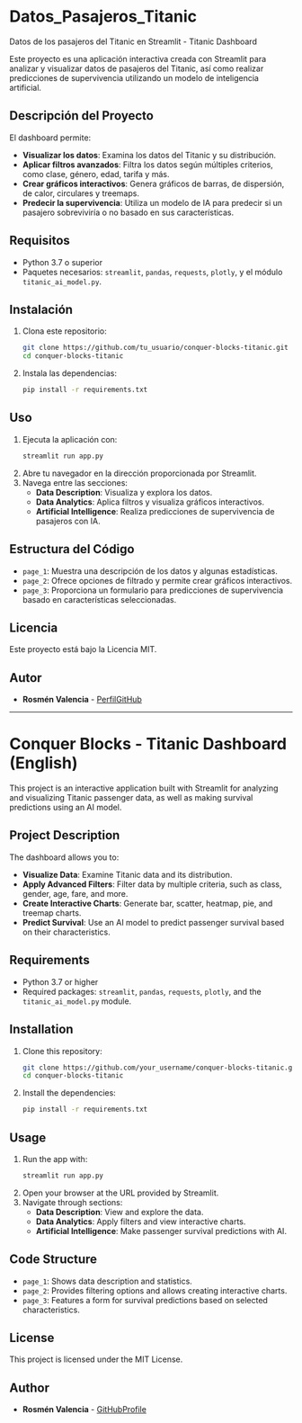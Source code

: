 # Datos_Pasajeros_Titanic
Datos de los pasajeros del Titanic en Streamlit - Titanic Dashboard

Este proyecto es una aplicación interactiva creada con Streamlit para analizar y visualizar datos de pasajeros del Titanic, así como realizar predicciones de supervivencia utilizando un modelo de inteligencia artificial.

## Descripción del Proyecto

El dashboard permite:
- **Visualizar los datos**: Examina los datos del Titanic y su distribución.
- **Aplicar filtros avanzados**: Filtra los datos según múltiples criterios, como clase, género, edad, tarifa y más.
- **Crear gráficos interactivos**: Genera gráficos de barras, de dispersión, de calor, circulares y treemaps.
- **Predecir la supervivencia**: Utiliza un modelo de IA para predecir si un pasajero sobreviviría o no basado en sus características.

## Requisitos

- Python 3.7 o superior
- Paquetes necesarios: `streamlit`, `pandas`, `requests`, `plotly`, y el módulo `titanic_ai_model.py`.

## Instalación

1. Clona este repositorio:
   ```bash
   git clone https://github.com/tu_usuario/conquer-blocks-titanic.git
   cd conquer-blocks-titanic
   ```
2. Instala las dependencias:
   ```bash
   pip install -r requirements.txt
   ```

## Uso

1. Ejecuta la aplicación con:
   ```bash
   streamlit run app.py
   ```
2. Abre tu navegador en la dirección proporcionada por Streamlit.
3. Navega entre las secciones:
   - **Data Description**: Visualiza y explora los datos.
   - **Data Analytics**: Aplica filtros y visualiza gráficos interactivos.
   - **Artificial Intelligence**: Realiza predicciones de supervivencia de pasajeros con IA.

## Estructura del Código

- `page_1`: Muestra una descripción de los datos y algunas estadísticas.
- `page_2`: Ofrece opciones de filtrado y permite crear gráficos interactivos.
- `page_3`: Proporciona un formulario para predicciones de supervivencia basado en características seleccionadas.

## Licencia

Este proyecto está bajo la Licencia MIT.

## Autor

- **Rosmén Valencia** - [PerfilGitHub](https://github.com/RosmenPro)

---

# Conquer Blocks - Titanic Dashboard (English)

This project is an interactive application built with Streamlit for analyzing and visualizing Titanic passenger data, as well as making survival predictions using an AI model.

## Project Description

The dashboard allows you to:
- **Visualize Data**: Examine Titanic data and its distribution.
- **Apply Advanced Filters**: Filter data by multiple criteria, such as class, gender, age, fare, and more.
- **Create Interactive Charts**: Generate bar, scatter, heatmap, pie, and treemap charts.
- **Predict Survival**: Use an AI model to predict passenger survival based on their characteristics.

## Requirements

- Python 3.7 or higher
- Required packages: `streamlit`, `pandas`, `requests`, `plotly`, and the `titanic_ai_model.py` module.

## Installation

1. Clone this repository:
   ```bash
   git clone https://github.com/your_username/conquer-blocks-titanic.git
   cd conquer-blocks-titanic
   ```
2. Install the dependencies:
   ```bash
   pip install -r requirements.txt
   ```

## Usage

1. Run the app with:
   ```bash
   streamlit run app.py
   ```
2. Open your browser at the URL provided by Streamlit.
3. Navigate through sections:
   - **Data Description**: View and explore the data.
   - **Data Analytics**: Apply filters and view interactive charts.
   - **Artificial Intelligence**: Make passenger survival predictions with AI.

## Code Structure

- `page_1`: Shows data description and statistics.
- `page_2`: Provides filtering options and allows creating interactive charts.
- `page_3`: Features a form for survival predictions based on selected characteristics.

## License

This project is licensed under the MIT License.

## Author

- **Rosmén Valencia** - [GitHubProfile](https://github.com/RosmenPro)


